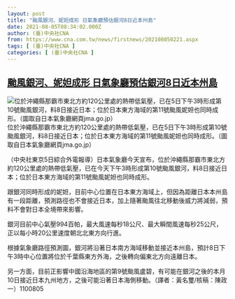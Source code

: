 ```yaml
---
layout: post
title: "颱風銀河、妮妲成形 日氣象廳預估銀河8日近本州島"
date: 2021-08-05T08:34:02.000Z
author: (臺)中央社CNA
from: https://www.cna.com.tw/news/firstnews/202108050221.aspx
tags: [ (臺)中央社CNA ]
categories: [ (臺)中央社CNA ]
---
```

<!--1628152442000-->
[颱風銀河、妮妲成形 日氣象廳預估銀河8日近本州島](https://www.cna.com.tw/news/firstnews/202108050221.aspx)
------

<div>
<div class="fullPic"><div class="floatImg center"><div class="BGimgWrap" style="--aspect-ratio:800/918;"><picture><source media="(max-width: 414px)" srcset="https://imgcdn.cna.com.tw/www/WebPhotos/800/20210805/800x918_842726997092.jpg"><source media="(min-width: 413px)" srcset="https://imgcdn.cna.com.tw/www/WebPhotos/1024/20210805/800x918_842726997092.jpg"><img src="https://images.weserv.nl/?url=imgcdn.cna.com.tw/www/WebPhotos/800/20210805/800x918_842726997092.jpg" alt="位於沖繩縣那霸市東北方約120公里處的熱帶低氣壓，已在5日下午3時形成第10號颱風銀河，料8日接近日本；位於日本東方海域的第11號颱風妮妲也同時成形。（圖取自日本氣象廳網頁jma.go.jp）" srcset="https://imgcdn.cna.com.tw/www/WebPhotos/800/20210805/800x918_842726997092.jpg 414w, https://imgcdn.cna.com.tw/www/WebPhotos/1024/20210805/800x918_842726997092.jpg 1024w"></picture></div><div class="picinfo">位於沖繩縣那霸市東北方約120公里處的熱帶低氣壓，已在5日下午3時形成第10號颱風銀河，料8日接近日本；位於日本東方海域的第11號颱風妮妲也同時成形。（圖取自日本氣象廳網頁jma.go.jp）</div></div></div><div></div><div class="paragraph"><p>（中央社東京5日綜合外電報導）日本氣象廳今天宣布，位於沖繩縣那霸市東北方約120公里處的熱帶低氣壓，已在今天下午3時形成第10號颱風銀河，料8日接近日本；位於日本東方海域的第11號颱風妮妲也同時成形。</p><p>跟銀河同時形成的妮妲，目前中心位置在日本東方海域上，但因為距離日本本州島有一段距離，預測路徑也不會接近日本，加上隨著颱風往北移動後威力將減弱，預料不會對日本全境帶來影響。</p><p>銀河目前中心氣壓994百帕，最大風速每秒18公尺、最大瞬間風速每秒25公尺，正以每小時20公里速度朝北北東方向行進。</p><p>根據氣象廳路徑預測圖，銀河將沿著日本南方海域移動並接近本州島，預計8日下午3時中心位置將位於千葉縣東方外海，之後轉向偏東北方向遠離日本。</p><p>另一方面，目前正影響中國沿海地區的第9號颱風盧碧，有可能在銀河之後的本月10日接近日本九州地方，之後可能沿著日本海側移動。（譯者：黃名璽/核稿：陳政一）1100805</p></div>
</div>
